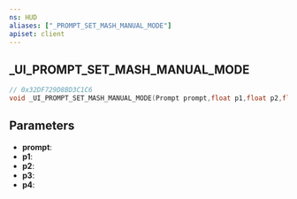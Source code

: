 ```yaml
---
ns: HUD
aliases: ["_PROMPT_SET_MASH_MANUAL_MODE"]
apiset: client
---
```

## _UI_PROMPT_SET_MASH_MANUAL_MODE

```c
// 0x32DF729D8BD3C1C6
void _UI_PROMPT_SET_MASH_MANUAL_MODE(Prompt prompt,float p1,float p2,float p3,Any p4);
```


## Parameters
* **prompt**:
* **p1**:
* **p2**:
* **p3**:
* **p4**:



